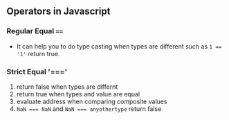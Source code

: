## Operators in Javascript

### Regular Equal `==`
- It can help you to do type casting when types are different such as `1 == '1'` return true.

### Strict Equal '==='
1. return false when types are differnt
2. return true when types and value are equal
3. evaluate address when comparing composite values
4. `NaN === NaN` and `NaN === anyothertype` return false